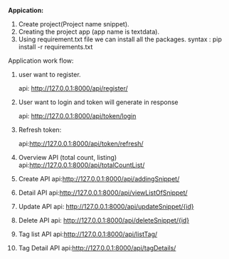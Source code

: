 <b>Appication:</b>

1. Create project(Project name snippet).
2. Creating the project app (app name is textdata).
3. Using requirement.txt file we can install all the packages.
    syntax :
        pip install -r requirements.txt

Application work flow:

1. user want to register.

    api: http://127.0.0.1:8000/api/register/
2. User want to login and token will generate in response

    api: http://127.0.0.1:8000/api/token/login
3. Refresh token:

    api:http://127.0.0.1:8000/api/token/refresh/
4. Overview API (total count, listing)
    api:http://127.0.0.1:8000/api/totalCountList/
5. Create API
    api:http://127.0.0.1:8000/api/addingSnippet/
6. Detail API
   api:http://127.0.0.1:8000/api/viewListOfSnippet/
7. Update API
    api: http://127.0.0.1:8000/api/updateSnippet/{id}
8. Delete API
    api: http://127.0.0.1:8000/api/deleteSnippet/{id}
9. Tag list API
    api:http://127.0.0.1:8000/api/listTag/
10. Tag Detail API
    api:http://127.0.0.1:8000/api/tagDetails/